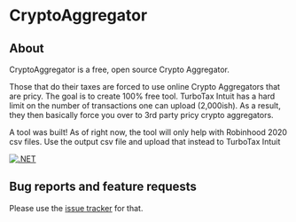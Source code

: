 # CryptoAggregator

## About

CryptoAggregator is a free, open source Crypto Aggregator. 

Those that do their taxes are forced to use online Crypto Aggregators that are pricy. The goal is to create 100% free tool. TurboTax Intuit has a hard limit on the number of transactions one can upload (2,000ish). As a result, they then basically force you over to 3rd party pricy crypto aggregators.

A tool was built!
As of right now, the tool will only help with Robinhood 2020 csv files. 
Use the output csv file and upload that instead to TurboTax Intuit

[![.NET](https://github.com/BruceHunter/CryptoAggregator/actions/workflows/dotnet.yml/badge.svg?branch=main)](https://github.com/BruceHunter/CryptoAggregator/actions/workflows/dotnet.yml)

## Bug reports and feature requests
Please use the [issue tracker](https://github.com/BruceHunter/CryptoAggregator/issues) for that.
